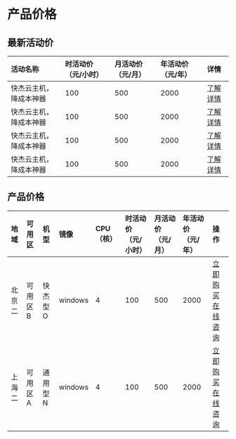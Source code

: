 # 产品价格

## 最新活动价
| 活动名称 | 时活动价（元/小时） | 月活动价（元/月） | 年活动价（元/年） | 详情 |
| :---- | :---- | :---- | :---- | :---- | 
| 快杰云主机，降成本神器 | 100 | 500 | 2000 | [了解详情](https://www.ucloud.cn/site/active/1111.html) |
| 快杰云主机，降成本神器 | 100 | 500 | 2000 | [了解详情](https://www.ucloud.cn/site/active/1111.html) |
| 快杰云主机，降成本神器 | 100 | 500 | 2000 | [了解详情](https://www.ucloud.cn/site/active/1111.html) |
| 快杰云主机，降成本神器 | 100 | 500 | 2000 | [了解详情](https://www.ucloud.cn/site/active/1111.html) |

## 产品价格
| 地域 | 可用区 | 机型 | 镜像 | CPU（核） |  时活动价（元/小时） | 月活动价（元/月）| 年活动价（元/年）| 操作 |
| :---- | :---- | :---- | :---- | :---- | :---- | :---- | :---- | :---- |
| 北京二 | 可用区B | 快杰型 O | windows | 4 |  100  | 500 | 2000 | [立即购买](https://www.ucloud.cn/site/active/1111.html) [在线咨询](https://www.ucloud.cn/site/active/1111.html)   |
| 上海二 | 可用区A | 通用型 N | windows | 4 |  100  | 500 | 2000 | [立即购买](https://www.ucloud.cn/site/active/1111.html) [在线咨询](https://www.ucloud.cn/site/active/1111.html)   |



